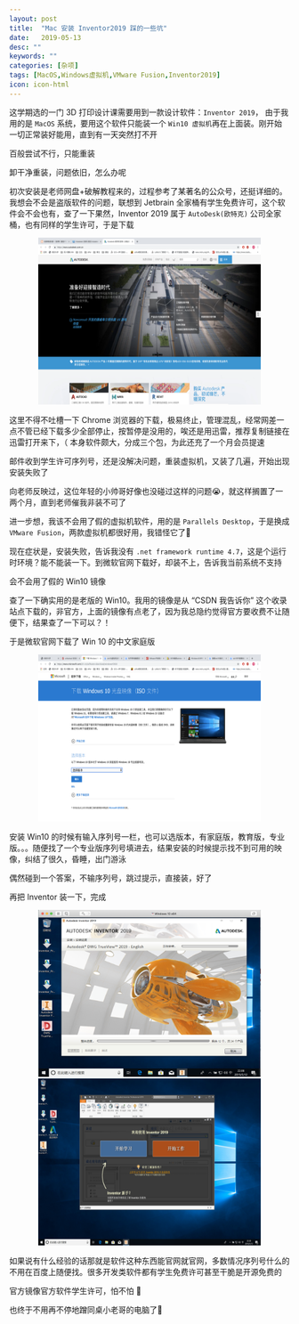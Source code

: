 ```yaml
---
layout: post
title:  "Mac 安装 Inventor2019 踩的一些坑"
date:   2019-05-13
desc: ""
keywords: ""
categories: [杂项]
tags: [MacOS,Windows虚拟机,VMware Fusion,Inventor2019]
icon: icon-html
---
```


这学期选的一门 3D 打印设计课需要用到一款设计软件：`Inventor 2019`， 由于我用的是 `MacOS` 系统，要用这个软件只能装一个 `Win10 虚拟机`再在上面装。刚开始一切正常装好能用，直到有一天突然打不开

百般尝试不行，只能重装

卸干净重装，问题依旧，怎么办呢

初次安装是老师网盘+破解教程来的，过程参考了某著名的公众号，还挺详细的。我想会不会是盗版软件的问题，联想到 Jetbrain 全家桶有学生免费许可，这个软件会不会也有，查了一下果然，Inventor 2019 属于 `AutoDesk(欧特克)` 公司全家桶，也有同样的学生许可，于是下载

<div align="center"><img src="https://raw.githubusercontent.com/Tianye-Zheng/Tianye-Zheng.github.io/master/PostPictures/2019-05/3.png" width = "400" height =
"300" /></div>

这里不得不吐槽一下 Chrome 浏览器的下载，极易终止，管理混乱，经常网差一点不管已经下载多少全部停止，按暂停是没用的，唉还是用迅雷，推荐复制链接在迅雷打开来下，（ 本身软件颇大，分成三个包，为此还充了一个月会员提速

邮件收到学生许可序列号，还是没解决问题，重装虚拟机，又装了几遍，开始出现安装失败了

向老师反映过，这位年轻的小帅哥好像也没碰过这样的问题😭，就这样搁置了一两个月，直到老师催我非装不可了

进一步想，我该不会用了假的虚拟机软件，用的是 `Parallels Desktop`，于是换成 `VMware Fusion`，两款虚拟机都很好用，我错怪它了👀

现在症状是，安装失败，告诉我没有 `.net framework runtime 4.7`，这是个运行时环境？能不能装一下。到微软官网下载好，却装不上，告诉我当前系统不支持

会不会用了假的 Win10 镜像

查了一下确实用的是老版的 Win10。我用的镜像是从 “CSDN 我告诉你” 这个收录站点下载的，非官方，上面的镜像有点老了，因为我总隐约觉得官方要收费不让随便下，结果查了一下可以？！

于是微软官网下载了 Win 10 的中文家庭版

<div align="center"><img src="https://raw.githubusercontent.com/Tianye-Zheng/Tianye-Zheng.github.io/master/PostPictures/2019-05/4.png" width = "400" height =
"300" /></div>

安装 Win10 的时候有输入序列号一栏，也可以选版本，有家庭版，教育版，专业版。。。随便找了一个专业版序列号填进去，结果安装的时候提示找不到可用的映像，纠结了很久，昏睡，出门游泳

偶然碰到一个答案，不输序列号，跳过提示，直接装，好了

再把 Inventor 装一下，完成

<div align="center"><img src="https://raw.githubusercontent.com/Tianye-Zheng/Tianye-Zheng.github.io/master/PostPictures/2019-05/1.png" width = "400" height =
"300" /></div>

<div align="center"><img src="https://raw.githubusercontent.com/Tianye-Zheng/Tianye-Zheng.github.io/master/PostPictures/2019-05/2.png" width = "400" height =
"300" /></div>

如果说有什么经验的话那就是软件这种东西能官网就官网，多数情况序列号什么的不用在百度上随便找。很多开发类软件都有学生免费许可甚至干脆是开源免费的

官方镜像官方软件学生许可，怕不怕 🥺

也终于不用再不停地蹭同桌小老哥的电脑了🤣